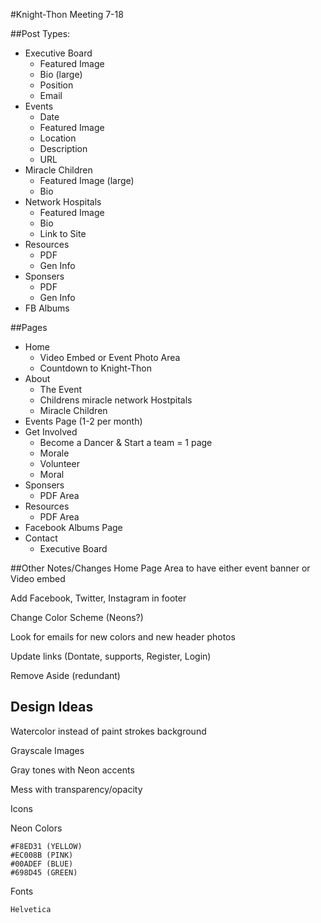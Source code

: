 #Knight-Thon Meeting 7-18
 	
 	
##Post Types:

* Executive Board
	* Featured Image
	* Bio (large)
	* Position
	* Email
* Events
	* Date
	* Featured Image
	* Location
	* Description
	* URL
* Miracle Children
	* Featured Image (large)
	* Bio
* Network Hospitals
	* Featured Image
	* Bio
	* Link to Site
* Resources
	* PDF
	* Gen Info
* Sponsers
	* PDF
	* Gen Info
* FB Albums

##Pages
* Home
	* Video Embed or Event Photo Area
	* Countdown to Knight-Thon
* About
	* The Event
	* Childrens miracle network Hostpitals
	* Miracle Children
* Events Page
	(1-2 per month)
* Get Involved
	* Become a Dancer & Start a team = 1 page
 	* Morale
 	* Volunteer
	* Moral 
* Sponsers
	* PDF Area
* Resources
	* PDF Area
* Facebook Albums Page
* Contact
	* Executive Board
	
##Other Notes/Changes
Home Page Area to have either event banner or Video embed

Add Facebook, Twitter, Instagram in footer

Change Color Scheme (Neons?)

Look for emails for new colors and new header photos

Update links (Dontate, supports, Register, Login)

Remove Aside (redundant)



## Design Ideas
Watercolor instead of paint strokes background

Grayscale Images

Gray tones with Neon accents

Mess with transparency/opacity

Icons

Neon Colors

	#F8ED31 (YELLOW)
	#EC008B	(PINK)
	#00ADEF (BLUE)
	#698D45 (GREEN)

	
Fonts
	
	Helvetica
	